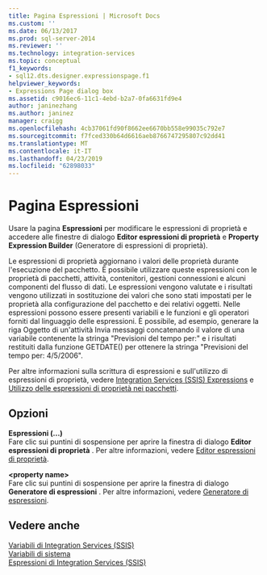 ```yaml
---
title: Pagina Espressioni | Microsoft Docs
ms.custom: ''
ms.date: 06/13/2017
ms.prod: sql-server-2014
ms.reviewer: ''
ms.technology: integration-services
ms.topic: conceptual
f1_keywords:
- sql12.dts.designer.expressionspage.f1
helpviewer_keywords:
- Expressions Page dialog box
ms.assetid: c9016ec6-11c1-4ebd-b2a7-0fa6631fd9e4
author: janinezhang
ms.author: janinez
manager: craigg
ms.openlocfilehash: 4cb37061fd90f8662ee6670bb558e99035c792e7
ms.sourcegitcommit: f7fced330b64d6616aeb8766747295807c92dd41
ms.translationtype: MT
ms.contentlocale: it-IT
ms.lasthandoff: 04/23/2019
ms.locfileid: "62898033"
---
```

# <a name="expressions-page"></a>Pagina Espressioni
  Usare la pagina **Espressioni** per modificare le espressioni di proprietà e accedere alle finestre di dialogo **Editor espressioni di proprietà** e **Property Expression Builder** (Generatore di espressioni di proprietà).  
  
 Le espressioni di proprietà aggiornano i valori delle proprietà durante l'esecuzione del pacchetto. È possibile utilizzare queste espressioni con le proprietà di pacchetti, attività, contenitori, gestioni connessioni e alcuni componenti del flusso di dati. Le espressioni vengono valutate e i risultati vengono utilizzati in sostituzione dei valori che sono stati impostati per le proprietà alla configurazione del pacchetto e dei relativi oggetti. Nelle espressioni possono essere presenti variabili e le funzioni e gli operatori forniti dal linguaggio delle espressioni. È possibile, ad esempio, generare la riga Oggetto di un'attività Invia messaggi concatenando il valore di una variabile contenente la stringa "Previsioni del tempo per:" e i risultati restituiti dalla funzione GETDATE() per ottenere la stringa "Previsioni del tempo per: 4/5/2006".  
  
 Per altre informazioni sulla scrittura di espressioni e sull'utilizzo di espressioni di proprietà, vedere [Integration Services &#40;SSIS&#41; Expressions](integration-services-ssis-expressions.md) e [Utilizzo delle espressioni di proprietà nei pacchetti](use-property-expressions-in-packages.md).  
  
## <a name="options"></a>Opzioni  
 **Espressioni (...)**  
 Fare clic sui puntini di sospensione per aprire la finestra di dialogo **Editor espressioni di proprietà** . Per altre informazioni, vedere [Editor espressioni di proprietà](property-expressions-editor.md).  
  
 **\<property name>**  
 Fare clic sui puntini di sospensione per aprire la finestra di dialogo **Generatore di espressioni** . Per altre informazioni, vedere [Generatore di espressioni](expression-builder.md).  
  
## <a name="see-also"></a>Vedere anche  
 [Variabili di Integration Services &#40;SSIS&#41;](../integration-services-ssis-variables.md)   
 [Variabili di sistema](../system-variables.md)   
 [Espressioni di Integration Services &#40;SSIS&#41;](integration-services-ssis-expressions.md)  
  
  
